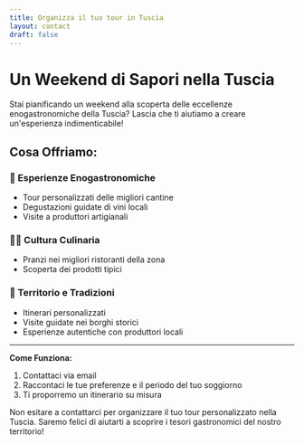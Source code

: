 ```yaml
---
title: Organizza il tuo tour in Tuscia
layout: contact
draft: false
---
```


# Un Weekend di Sapori nella Tuscia

Stai pianificando un weekend alla scoperta delle eccellenze enogastronomiche della Tuscia? Lascia che ti aiutiamo a creare un'esperienza indimenticabile!

## Cosa Offriamo:

### 🍷 Esperienze Enogastronomiche

* Tour personalizzati delle migliori cantine
* Degustazioni guidate di vini locali
* Visite a produttori artigianali

### 👨‍🍳 Cultura Culinaria

* Pranzi nei migliori ristoranti della zona
* Scoperta dei prodotti tipici

### 🏰 Territorio e Tradizioni

* Itinerari personalizzati
* Visite guidate nei borghi storici
* Esperienze autentiche con produttori locali

***

**Come Funziona:**

1. Contattaci via email
2. Raccontaci le tue preferenze e il periodo del tuo soggiorno
3. Ti proporremo un itinerario su misura

Non esitare a contattarci per organizzare il tuo tour personalizzato nella Tuscia. Saremo felici di aiutarti a scoprire i tesori gastronomici del nostro territorio!
